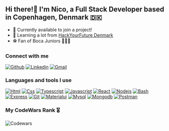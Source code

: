 ## Hi there!👋 I'm Nico, a Full Stack Developer based in Copenhagen, Denmark 🇩🇰 

- 🔭 Currently available to join a project!
- 🌱 Learning a lot from [HackYourFuture Denmark](https://www.hackyourfuture.dk)
- ⚽️ Fan of Boca Juniors 💙💛💙

### Connect with me

[<img src="https://skillicons.dev/icons?i=github" alt="Github" title="Github" />](https://github.com/nicoquiroga90)
[<img src="https://skillicons.dev/icons?i=linkedin" alt="Linkedin" title="Linkedin" />](https://www.linkedin.com/in/nicolas-quiroga90/)
[<img src="https://skillicons.dev/icons?i=gmail" alt="Gmail" title="Gmail" />](mailto:nico1290@gmail.com)

### Languages and tools I use

[<img src="https://skillicons.dev/icons?i=html" alt="Html" title="Html" />](https://en.wikipedia.org/wiki/HTML5)
[<img src="https://skillicons.dev/icons?i=css" alt="Css" title="Css" />](https://en.wikipedia.org/wiki/CSS)
[<img src="https://skillicons.dev/icons?i=ts" alt="Typescript" title="Typescript" />](https://www.typescriptlang.org/)
[<img src="https://skillicons.dev/icons?i=js" alt="Javascript" title="Javascript" />](https://www.javascript.com/)
[<img src="https://skillicons.dev/icons?i=react" alt="React" title="React" />](https://react.dev/)
[<img src="https://skillicons.dev/icons?i=nodejs" alt="Nodejs" title="Nodejs" />](https://nodejs.org/en)
[<img src="https://skillicons.dev/icons?i=bash" alt="Bash" title="Bash" />](https://www.gnu.org/software/bash/)
[<img src="https://skillicons.dev/icons?i=express" alt="Express" title="Express" />](https://expressjs.com/)
[<img src="https://skillicons.dev/icons?i=git" alt="Git" title="Git" />](https://git-scm.com/)
[<img src="https://skillicons.dev/icons?i=materialui" alt="Materialui" title="Materialui" />](https://mui.com)
[<img src="https://skillicons.dev/icons?i=mysql" alt="Mysql" title="Mysql" />](https://mysql.com)
[<img src="https://skillicons.dev/icons?i=mongodb" alt="Mongodb" title="Mongodb" />](https://mongodb.com)
[<img src="https://skillicons.dev/icons?i=postman" alt="Postman" title="Postman" />](https://postman.com)

### My CodeWars Rank 🎖️

![Codewars](https://github.r2v.ch/codewars?user=LisekARG500&name=true&top_languages=true&stroke=%FFFFFF&theme=gradient_light)

